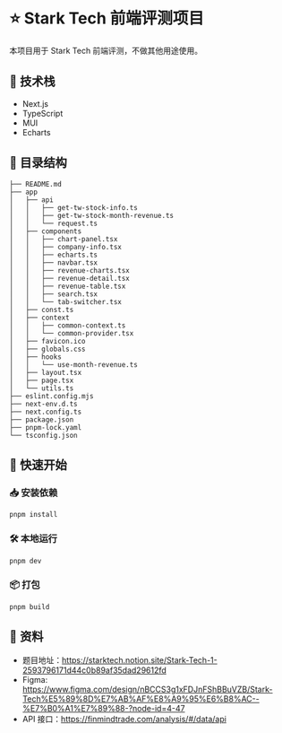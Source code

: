 # ⭐️ Stark Tech 前端评测项目

本项目用于 Stark Tech 前端评测，不做其他用途使用。

## 🧱 技术栈

- Next.js
- TypeScript
- MUI
- Echarts

## 🌲 目录结构

```
├── README.md
├── app
│   ├── api
│   │   ├── get-tw-stock-info.ts
│   │   ├── get-tw-stock-month-revenue.ts
│   │   └── request.ts
│   ├── components
│   │   ├── chart-panel.tsx
│   │   ├── company-info.tsx
│   │   ├── echarts.ts
│   │   ├── navbar.tsx
│   │   ├── revenue-charts.tsx
│   │   ├── revenue-detail.tsx
│   │   ├── revenue-table.tsx
│   │   ├── search.tsx
│   │   └── tab-switcher.tsx
│   ├── const.ts
│   ├── context
│   │   ├── common-context.ts
│   │   └── common-provider.tsx
│   ├── favicon.ico
│   ├── globals.css
│   ├── hooks
│   │   └── use-month-revenue.ts
│   ├── layout.tsx
│   ├── page.tsx
│   └── utils.ts
├── eslint.config.mjs
├── next-env.d.ts
├── next.config.ts
├── package.json
├── pnpm-lock.yaml
└── tsconfig.json
```

## 🚀 快速开始

### 📥 安装依赖
```
pnpm install
```

### 🛠 本地运行

```
pnpm dev
```

### 📦 打包
```
pnpm build
```

## 📝 资料

- 题目地址：https://starktech.notion.site/Stark-Tech-1-2593796171d44c0b89af35dad29612fd
- Figma: https://www.figma.com/design/nBCCS3g1xFDJnFShBBuVZB/Stark-Tech%E5%89%8D%E7%AB%AF%E8%A9%95%E6%B8%AC--%E7%B0%A1%E7%89%88-?node-id=4-47
- API 接口：https://finmindtrade.com/analysis/#/data/api
